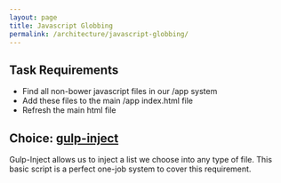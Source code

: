 ```yaml
---
layout: page
title: Javascript Globbing
permalink: /architecture/javascript-globbing/
---
```


## Task Requirements
* Find all non-bower javascript files in our /app system
* Add these files to the main /app index.html file
* Refresh the main html file

## Choice: [gulp-inject](https://github.com/klei/gulp-inject)

Gulp-Inject allows us to inject a list we choose into any type of file. This basic script is a perfect one-job system to cover this requirement.
